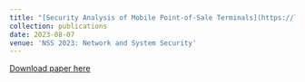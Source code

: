 ```yaml
---
title: "[Security Analysis of Mobile Point-of-Sale Terminals](https://link.springer.com/chapter/10.1007/978-3-031-39828-5_20)"
collection: publications
date: 2023-08-07
venue: 'NSS 2023: Network and System Security'
---
```

[Download paper here](http://Mahshidmehr.github.io/files/mPoS.pdf)

